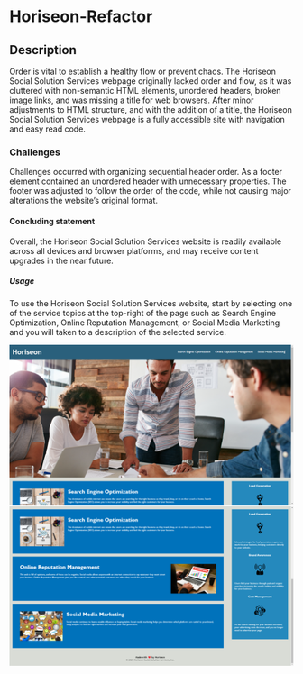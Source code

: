 # Horiseon-Refactor

## Description
Order is vital to establish a healthy flow or prevent chaos. The Horiseon Social Solution Services webpage originally lacked order and flow, as it was cluttered with non-semantic HTML elements, unordered headers, broken image links, and was missing a title for web browsers. After minor adjustments to HTML structure, and with the addition of a title, the Horiseon Social Solution Services webpage is a fully accessible site with navigation and easy read code. 

### Challenges
Challenges occurred with organizing sequential header order. As a footer element contained an unordered header with unnecessary properties. The footer was adjusted to follow the order of the code, while not causing major alterations the website’s original format. 

#### Concluding statement
Overall, the Horiseon Social Solution Services website is readily available across all devices and browser platforms, and may receive content upgrades in the near future. 

##### Usage
To use the Horiseon Social Solution Services website, start by selecting one of the service topics at the top-right of the page such as Search Engine Optimization, Online Reputation Management, or Social Media Marketing and you will taken to a description of the selected service.

![Alt text](image-1.png)
![Alt text](image.png)
